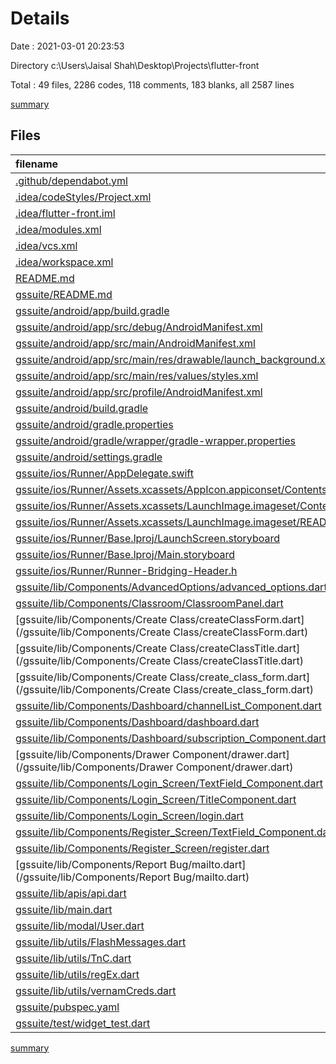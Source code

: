 # Details

Date : 2021-03-01 20:23:53

Directory c:\Users\Jaisal Shah\Desktop\Projects\flutter-front

Total : 49 files,  2286 codes, 118 comments, 183 blanks, all 2587 lines

[summary](results.md)

## Files
| filename | language | code | comment | blank | total |
| :--- | :--- | ---: | ---: | ---: | ---: |
| [.github/dependabot.yml](/.github/dependabot.yml) | YAML | 6 | 4 | 3 | 13 |
| [.idea/codeStyles/Project.xml](/.idea/codeStyles/Project.xml) | XML | 116 | 0 | 0 | 116 |
| [.idea/flutter-front.iml](/.idea/flutter-front.iml) | XML | 12 | 0 | 0 | 12 |
| [.idea/modules.xml](/.idea/modules.xml) | XML | 8 | 0 | 0 | 8 |
| [.idea/vcs.xml](/.idea/vcs.xml) | XML | 6 | 0 | 0 | 6 |
| [.idea/workspace.xml](/.idea/workspace.xml) | XML | 55 | 0 | 0 | 55 |
| [README.md](/README.md) | Markdown | 3 | 0 | 3 | 6 |
| [gssuite/README.md](/gssuite/README.md) | Markdown | 10 | 0 | 7 | 17 |
| [gssuite/android/app/build.gradle](/gssuite/android/app/build.gradle) | Groovy | 49 | 3 | 12 | 64 |
| [gssuite/android/app/src/debug/AndroidManifest.xml](/gssuite/android/app/src/debug/AndroidManifest.xml) | XML | 4 | 3 | 1 | 8 |
| [gssuite/android/app/src/main/AndroidManifest.xml](/gssuite/android/app/src/main/AndroidManifest.xml) | XML | 31 | 16 | 1 | 48 |
| [gssuite/android/app/src/main/res/drawable/launch_background.xml](/gssuite/android/app/src/main/res/drawable/launch_background.xml) | XML | 4 | 7 | 2 | 13 |
| [gssuite/android/app/src/main/res/values/styles.xml](/gssuite/android/app/src/main/res/values/styles.xml) | XML | 9 | 9 | 1 | 19 |
| [gssuite/android/app/src/profile/AndroidManifest.xml](/gssuite/android/app/src/profile/AndroidManifest.xml) | XML | 4 | 3 | 1 | 8 |
| [gssuite/android/build.gradle](/gssuite/android/build.gradle) | Groovy | 27 | 0 | 6 | 33 |
| [gssuite/android/gradle.properties](/gssuite/android/gradle.properties) | Properties | 4 | 0 | 1 | 5 |
| [gssuite/android/gradle/wrapper/gradle-wrapper.properties](/gssuite/android/gradle/wrapper/gradle-wrapper.properties) | Properties | 5 | 1 | 1 | 7 |
| [gssuite/android/settings.gradle](/gssuite/android/settings.gradle) | Groovy | 8 | 0 | 4 | 12 |
| [gssuite/ios/Runner/AppDelegate.swift](/gssuite/ios/Runner/AppDelegate.swift) | Swift | 12 | 0 | 2 | 14 |
| [gssuite/ios/Runner/Assets.xcassets/AppIcon.appiconset/Contents.json](/gssuite/ios/Runner/Assets.xcassets/AppIcon.appiconset/Contents.json) | JSON | 122 | 0 | 1 | 123 |
| [gssuite/ios/Runner/Assets.xcassets/LaunchImage.imageset/Contents.json](/gssuite/ios/Runner/Assets.xcassets/LaunchImage.imageset/Contents.json) | JSON | 23 | 0 | 1 | 24 |
| [gssuite/ios/Runner/Assets.xcassets/LaunchImage.imageset/README.md](/gssuite/ios/Runner/Assets.xcassets/LaunchImage.imageset/README.md) | Markdown | 3 | 0 | 2 | 5 |
| [gssuite/ios/Runner/Base.lproj/LaunchScreen.storyboard](/gssuite/ios/Runner/Base.lproj/LaunchScreen.storyboard) | XML | 36 | 1 | 1 | 38 |
| [gssuite/ios/Runner/Base.lproj/Main.storyboard](/gssuite/ios/Runner/Base.lproj/Main.storyboard) | XML | 25 | 1 | 1 | 27 |
| [gssuite/ios/Runner/Runner-Bridging-Header.h](/gssuite/ios/Runner/Runner-Bridging-Header.h) | C++ | 1 | 0 | 1 | 2 |
| [gssuite/lib/Components/AdvancedOptions/advanced_options.dart](/gssuite/lib/Components/AdvancedOptions/advanced_options.dart) | Dart | 118 | 0 | 2 | 120 |
| [gssuite/lib/Components/Classroom/ClassroomPanel.dart](/gssuite/lib/Components/Classroom/ClassroomPanel.dart) | Dart | 21 | 0 | 3 | 24 |
| [gssuite/lib/Components/Create Class/createClassForm.dart](/gssuite/lib/Components/Create Class/createClassForm.dart) | Dart | 103 | 0 | 9 | 112 |
| [gssuite/lib/Components/Create Class/createClassTitle.dart](/gssuite/lib/Components/Create Class/createClassTitle.dart) | Dart | 44 | 0 | 2 | 46 |
| [gssuite/lib/Components/Create Class/create_class_form.dart](/gssuite/lib/Components/Create Class/create_class_form.dart) | Dart | 95 | 0 | 7 | 102 |
| [gssuite/lib/Components/Dashboard/channelList_Component.dart](/gssuite/lib/Components/Dashboard/channelList_Component.dart) | Dart | 36 | 0 | 2 | 38 |
| [gssuite/lib/Components/Dashboard/dashboard.dart](/gssuite/lib/Components/Dashboard/dashboard.dart) | Dart | 117 | 0 | 9 | 126 |
| [gssuite/lib/Components/Dashboard/subscription_Component.dart](/gssuite/lib/Components/Dashboard/subscription_Component.dart) | Dart | 38 | 0 | 3 | 41 |
| [gssuite/lib/Components/Drawer Component/drawer.dart](/gssuite/lib/Components/Drawer Component/drawer.dart) | Dart | 81 | 0 | 4 | 85 |
| [gssuite/lib/Components/Login_Screen/TextField_Component.dart](/gssuite/lib/Components/Login_Screen/TextField_Component.dart) | Dart | 306 | 1 | 13 | 320 |
| [gssuite/lib/Components/Login_Screen/TitleComponent.dart](/gssuite/lib/Components/Login_Screen/TitleComponent.dart) | Dart | 44 | 0 | 2 | 46 |
| [gssuite/lib/Components/Login_Screen/login.dart](/gssuite/lib/Components/Login_Screen/login.dart) | Dart | 63 | 4 | 10 | 77 |
| [gssuite/lib/Components/Register_Screen/TextField_Component.dart](/gssuite/lib/Components/Register_Screen/TextField_Component.dart) | Dart | 396 | 0 | 10 | 406 |
| [gssuite/lib/Components/Register_Screen/register.dart](/gssuite/lib/Components/Register_Screen/register.dart) | Dart | 28 | 0 | 5 | 33 |
| [gssuite/lib/Components/Report Bug/mailto.dart](/gssuite/lib/Components/Report Bug/mailto.dart) | Dart | 10 | 0 | 2 | 12 |
| [gssuite/lib/apis/api.dart](/gssuite/lib/apis/api.dart) | Dart | 3 | 1 | 3 | 7 |
| [gssuite/lib/main.dart](/gssuite/lib/main.dart) | Dart | 61 | 6 | 4 | 71 |
| [gssuite/lib/modal/User.dart](/gssuite/lib/modal/User.dart) | Dart | 32 | 12 | 12 | 56 |
| [gssuite/lib/utils/FlashMessages.dart](/gssuite/lib/utils/FlashMessages.dart) | Dart | 33 | 0 | 2 | 35 |
| [gssuite/lib/utils/TnC.dart](/gssuite/lib/utils/TnC.dart) | Dart | 3 | 0 | 1 | 4 |
| [gssuite/lib/utils/regEx.dart](/gssuite/lib/utils/regEx.dart) | Dart | 6 | 0 | 1 | 7 |
| [gssuite/lib/utils/vernamCreds.dart](/gssuite/lib/utils/vernamCreds.dart) | Dart | 14 | 0 | 1 | 15 |
| [gssuite/pubspec.yaml](/gssuite/pubspec.yaml) | YAML | 37 | 36 | 17 | 90 |
| [gssuite/test/widget_test.dart](/gssuite/test/widget_test.dart) | Dart | 14 | 10 | 7 | 31 |

[summary](results.md)